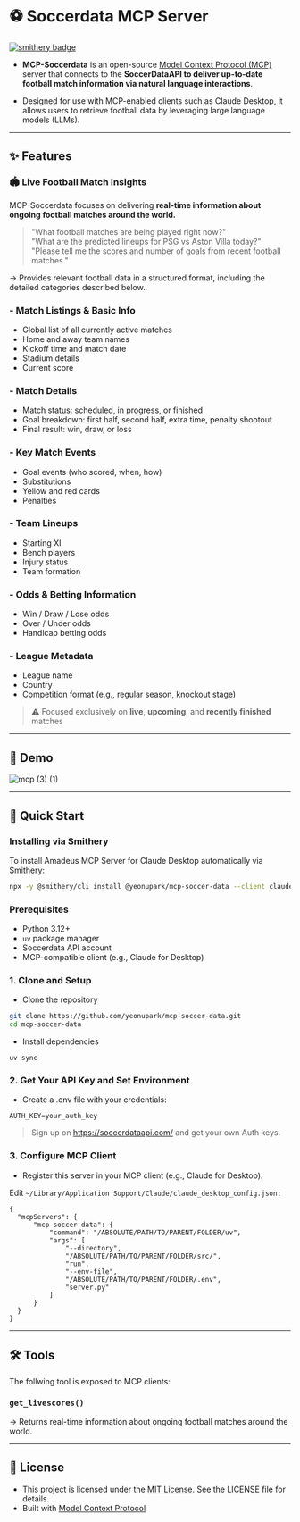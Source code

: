 # ⚽️ Soccerdata MCP Server
[![smithery badge](https://smithery.ai/badge/@yeonupark/mcp-soccer-data)](https://smithery.ai/server/@yeonupark/mcp-soccer-data)
- **MCP-Soccerdata** is an open-source [Model Context Protocol (MCP)](https://modelcontextprotocol.io/introduction) server that connects to the **SoccerDataAPI to deliver up-to-date football match information via natural language interactions**. 

- Designed for use with MCP-enabled clients such as Claude Desktop, it allows users to retrieve football data by leveraging large language models (LLMs).

---

## ✨ Features

### 🏟️ Live Football Match Insights
MCP-Soccerdata focuses on delivering **real-time information about ongoing football matches around the world.**

> "What football matches are being played right now?"      
> "What are the predicted lineups for PSG vs Aston Villa today?"       
> "Please tell me the scores and number of goals from recent football matches."

→ Provides relevant football data in a structured format, including the detailed categories described below.

### - Match Listings & Basic Info
- Global list of all currently active matches
- Home and away team names
- Kickoff time and match date
- Stadium details
- Current score


### - Match Details
- Match status: scheduled, in progress, or finished
- Goal breakdown: first half, second half, extra time, penalty shootout
- Final result: win, draw, or loss


### - Key Match Events
- Goal events (who scored, when, how)
- Substitutions
- Yellow and red cards
- Penalties


### - Team Lineups
- Starting XI
- Bench players
- Injury status
- Team formation


### - Odds & Betting Information
- Win / Draw / Lose odds
- Over / Under odds
- Handicap betting odds


### - League Metadata
- League name
- Country
- Competition format (e.g., regular season, knockout stage)


> ⚠️ Focused exclusively on **live**, **upcoming**, and **recently finished** matches

---
## 🎥 Demo

![mcp (3) (1)](https://github.com/user-attachments/assets/03f63020-e467-48d3-8bbc-e97f9bd26e5b)

---

## 🚀 Quick Start

### Installing via Smithery

To install Amadeus MCP Server for Claude Desktop automatically via [Smithery](https://smithery.ai/server/@yeonupark/mcp-soccer-data):

```bash
npx -y @smithery/cli install @yeonupark/mcp-soccer-data --client claude
```

### Prerequisites
- Python 3.12+
- `uv` package manager
- Soccerdata API account
- MCP-compatible client (e.g., Claude for Desktop)


### 1. Clone and Setup

- Clone the repository
```bash
git clone https://github.com/yeonupark/mcp-soccer-data.git
cd mcp-soccer-data
```
- Install dependencies
```
uv sync
```

### 2. Get Your API Key and Set Environment

- Create a .env file with your credentials:
```
AUTH_KEY=your_auth_key
```
> Sign up on https://soccerdataapi.com/ and get your own Auth keys.

### 3. Configure MCP Client
- Register this server in your MCP client (e.g., Claude for Desktop).

Edit `~/Library/Application Support/Claude/claude_desktop_config.json:`
```
{
  "mcpServers": {
      "mcp-soccer-data": {
          "command": "/ABSOLUTE/PATH/TO/PARENT/FOLDER/uv",
          "args": [
              "--directory",
              "/ABSOLUTE/PATH/TO/PARENT/FOLDER/src/",
              "run",
              "--env-file",
              "/ABSOLUTE/PATH/TO/PARENT/FOLDER/.env",
              "server.py"
          ]
      }
  }
}
```

---
## 🛠️ Tools
The follwing tool is exposed to MCP clients:  
### `get_livescores()`
-> Returns real-time information about ongoing football matches around the world.


---
## 📝 License
- This project is licensed under the [MIT License](LICENSE). See the LICENSE file for details.
- Built with [Model Context Protocol](https://modelcontextprotocol.io/introduction)